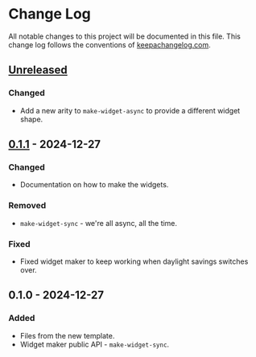 # Change Log
All notable changes to this project will be documented in this file. This change log follows the conventions of [keepachangelog.com](http://keepachangelog.com/).

## [Unreleased]
### Changed
- Add a new arity to `make-widget-async` to provide a different widget shape.

## [0.1.1] - 2024-12-27
### Changed
- Documentation on how to make the widgets.

### Removed
- `make-widget-sync` - we're all async, all the time.

### Fixed
- Fixed widget maker to keep working when daylight savings switches over.

## 0.1.0 - 2024-12-27
### Added
- Files from the new template.
- Widget maker public API - `make-widget-sync`.

[Unreleased]: https://sourcehost.site/your-name/scadcljcli/compare/0.1.1...HEAD
[0.1.1]: https://sourcehost.site/your-name/scadcljcli/compare/0.1.0...0.1.1
